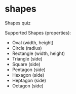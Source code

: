 # shapes
Shapes quiz

Supported Shapes (properties):
 - Oval (width, height)
 - Circle (radius)
 - Rectangle (width, height)
 - Triangle (side)
 - Square (side)
 - Pentagon (side)
 - Hexagon (side)
 - Heptagon (side)
 - Octagon (side)
 
